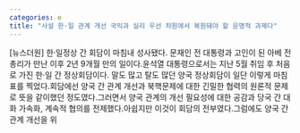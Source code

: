 ```yaml
---
categories: e
title: "사설 한·일 관계 개선 국익과 실리 우선 차원에서 복원돼야 할 운명적 과제다"
---
```

[뉴스더원] 한·일정상 간 회담이 마침내 성사됐다. 문재인 전 대통령과 고인이 된 아베 전 총리가 만난 이후 2년 9개월 만의 일이다.윤석열 대통령으로서는 지난 5월 취임 후 처음로 가진 한·일 간 정상회담이다. 말도 많고 탈도 많던 양국 정상회담이 일단 이렇게 마침표를 찍었다.회담에선 양국 간 관계 개선과 북핵문제에 대한 긴밀한 협력의 원론적 문제로 뜻을 같이했던 정도였다.그러면서 양국 관계의 개선 필요성에 대한 공감과 당국 간 대화 가속화, 계속적 협의를 전제했다.아쉽지만 이것이 회담의 전부였다.그럼에도 양국 간 관계 개선을 위